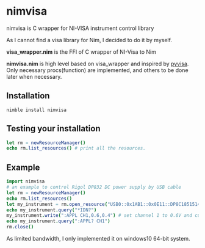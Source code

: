 # nimvisa
nimvisa is C wrapper for NI-VISA instrument control library

As I cannot find a visa library for Nim, I decided to do it by myself.

**visa_wrapper.nim** is the FFI of  C wrapper of NI-Visa to Nim

**nimvisa.nim** is high level based on visa_wrapper and inspired by [pyvisa](https://github.com/pyvisa/pyvisa). Only necessary procs(function) are implemented, and others to be done later when necessary.

## Installation

```shell
nimble install nimvisa
```



## Testing your installation

```nim
let rm = newResourceManager()
echo rm.list_resources() # print all the resources.
```


## Example 

```nim
import nimvisa
# an example to control Rigol DP832 DC power supply by USB cable
let rm = newResourceManager()
echo rm.list_resources()
let my_instrument = rm.open_resource("USB0::0x1AB1::0x0E11::DP8C185151484::INSTR")
echo my_instrument.query("*IDN?")
my_instrument.write(":APPL CH1,0.6,0.4") # set channel 1 to 0.6V and current limitation to 0.4A
echo my_instrument.query(":APPL? CH1")
rm.close()
```

As limited bandwidth, I only implemented it on windows10 64-bit system.